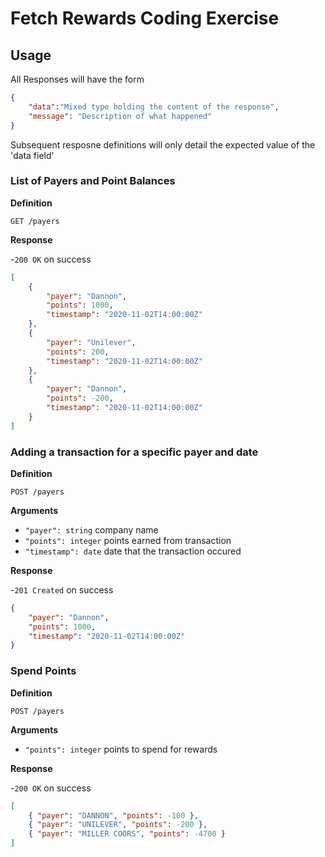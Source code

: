 # Fetch Rewards Coding Exercise

## Usage
 
 All Responses will have the form

 ```json
 {
     "data":"Mixed type holding the content of the response",
     "message": "Description of what happened"
 }
```
 
 Subsequent resposne definitions will only detail the expected value of the 'data field'

 ### List of Payers and Point Balances

 **Definition**

 `GET /payers`

 **Response**

 -`200 OK` on success

 ```json
 [
     {
         "payer": "Dannon",
         "points": 1000,
         "timestamp": "2020-11-02T14:00:00Z"
     },
     {
         "payer": "Unilever",
         "points": 200,
         "timestamp": "2020-11-02T14:00:00Z"
     },
     {
         "payer": "Dannon",
         "points": -200,
         "timestamp": "2020-11-02T14:00:00Z"
     }
 ]
 ```

 
### Adding a transaction for a specific payer and date

**Definition**

`POST /payers`

**Arguments**
- `"payer": string` company name 
- `"points": integer` points earned from transaction
- `"timestamp": date` date that the transaction occured

**Response**

 -`201 Created` on success

```json
{
    "payer": "Dannon",
    "points": 1000,
    "timestamp": "2020-11-02T14:00:00Z"
}
```

### Spend Points 

**Definition**

`POST /payers`

**Arguments**
- `"points": integer` points to spend for rewards

**Response**

 -`200 OK` on success

```json
[
    { "payer": "DANNON", "points": -100 },
    { "payer": "UNILEVER", "points": -200 },
    { "payer": "MILLER COORS", "points": -4700 }
]
```